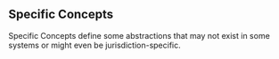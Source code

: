 ## Specific Concepts
Specific Concepts define some abstractions that may not exist in some systems or might even be jurisdiction-specific.